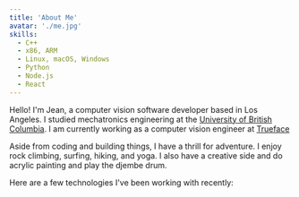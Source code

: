 ```yaml
---
title: 'About Me'
avatar: './me.jpg'
skills:
  - C++
  - x86, ARM
  - Linux, macOS, Windows
  - Python
  - Node.js
  - React
---
```


Hello! I'm Jean, a computer vision software developer based in Los Angeles. I studied mechatronics engineering at the [University of British Columbia](https://mech.ubc.ca/undergraduate/curriculum/program-options/mechatronics/).
I am currently working as a computer vision engineer at [Trueface](https://www.trueface.ai/)

Aside from coding and building things, I have a thrill for adventure. I enjoy rock climbing, surfing, hiking, and yoga. 
I also have a creative side and do acrylic painting and play the djembe drum.

Here are a few technologies I've been working with recently:
